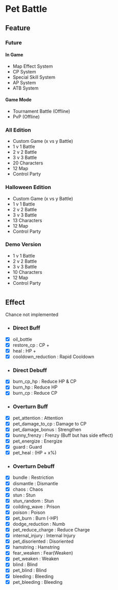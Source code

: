 # Pet Battle
## Feature
### Future
#### In Game
- Map Effect System
- CP System
- Special Skill System
- AP System
- ATB System
#### Game Mode
- Tournament Battle (Offline)
- PvP (Offline)
### All Edition 
- Custom Game (x vs y Battle)
- 1 v 1 Battle 
- 2 v 2 Battle
- 3 v 3 Battle
- 20 Characters
- 12 Map
- Control Party
### Halloween Edition
- Custom Game (x vs y Battle)
- 1 v 1 Battle 
- 2 v 2 Battle
- 3 v 3 Battle
- 13 Characters
- 12 Map
- Control Party
### Demo Version
- 1 v 1 Battle 
- 2 v 2 Battle
- 3 v 3 Battle
- 10 Characters
- 12 Map
- Control Party
#
## Effect 
Chance not implemented
- ### Direct Buff
- [x] oil_bottle 
- [x] restore_cp : CP +
- [x] heal : HP +
- [x] cooldown_reduction : Rapid Cooldown
- ### Direct Debuff
- [x] burn_cp_hp : Reduce HP & CP 
- [x] burn_hp : Reduce HP 
- [x] burn_cp : Reduce CP 
- ### Overturn Buff
- [x] pet_attention : Attention
- [x] pet_damage_to_cp : Damage to CP 
- [x] pet_damage_bonus : Strengthen
- [x] bunny_frenzy : Frenzy (Buff but has side effect)
- [x] pet_energize : Energize
- [x] guard : Guard
- [x] pet_heal : (HP + x%)
- ### Overturn Debuff
- [x] bundle : Restriction
- [x] dismantle : Dismantle
- [x] chaos : Chaos
- [x] stun : Stun
- [x] stun_random : Stun
- [x] coilding_wave : Prison
- [x] poison : Poison
- [x] pet_burn : Burn (-HP)
- [x] dodge_reduction : Numb
- [x] pet_reduce_charge : Reduce Charge
- [x] internal_injury : Internal Injury
- [x] pet_disoriented : Disoriented
- [x] hamstring : Hamstring
- [x] fear_weaken : Fear(Weaken) 
- [x] pet_weaken : Weaken
- [x] blind : Blind
- [x] pet_blind : Blind
- [x] bleeding : Bleeding
- [x] pet_bleeding : Bleeding
